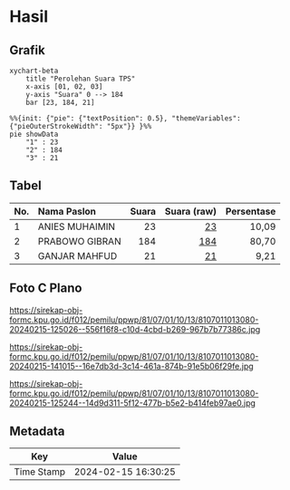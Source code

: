 # Hasil

## Grafik

```mermaid
xychart-beta
    title "Perolehan Suara TPS"
    x-axis [01, 02, 03]
    y-axis "Suara" 0 --> 184
    bar [23, 184, 21]
```

```mermaid
%%{init: {"pie": {"textPosition": 0.5}, "themeVariables": {"pieOuterStrokeWidth": "5px"}} }%%
pie showData
    "1" : 23
    "2" : 184
    "3" : 21
```

## Tabel

| No. | Nama Paslon    | Suara | Suara (raw) | Persentase |
|:--- |:-------------- | -----:| -----------:| ----------:|
| 1   | ANIES MUHAIMIN | 23    | [23][p-1]   | 10,09      |
| 2   | PRABOWO GIBRAN | 184   | [184][p-2]  | 80,70      |
| 3   | GANJAR MAHFUD  | 21    | [21][p-3]   | 9,21       |


[p-1]: https://github.com/gigit-pemilu/pemilu-2024-81-maluku/blob/main/pilpres/hitung-suara/sub/81-maluku/sub/07-kepulauan-aru/sub/01-pulau-pulau-aru/sub/1013-siwa-lima/sub/080-tps/sub/paslon-1.txt
[p-2]: https://github.com/gigit-pemilu/pemilu-2024-81-maluku/blob/main/pilpres/hitung-suara/sub/81-maluku/sub/07-kepulauan-aru/sub/01-pulau-pulau-aru/sub/1013-siwa-lima/sub/080-tps/sub/paslon-2.txt
[p-3]: https://github.com/gigit-pemilu/pemilu-2024-81-maluku/blob/main/pilpres/hitung-suara/sub/81-maluku/sub/07-kepulauan-aru/sub/01-pulau-pulau-aru/sub/1013-siwa-lima/sub/080-tps/sub/paslon-3.txt

## Foto C Plano

https://sirekap-obj-formc.kpu.go.id/f012/pemilu/ppwp/81/07/01/10/13/8107011013080-20240215-125026--556f16f8-c10d-4cbd-b269-967b7b77386c.jpg

https://sirekap-obj-formc.kpu.go.id/f012/pemilu/ppwp/81/07/01/10/13/8107011013080-20240215-141015--16e7db3d-3c14-461a-874b-91e5b06f29fe.jpg

https://sirekap-obj-formc.kpu.go.id/f012/pemilu/ppwp/81/07/01/10/13/8107011013080-20240215-125244--14d9d311-5f12-477b-b5e2-b414feb97ae0.jpg


## Metadata

| Key        | Value               |
| ---------- | ------------------- |
| Time Stamp | 2024-02-15 16:30:25 |



